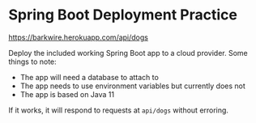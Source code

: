 # Spring Boot Deployment Practice

<https://barkwire.herokuapp.com/api/dogs>

Deploy the included working Spring Boot app to a cloud provider. Some things to note:

- The app will need a database to attach to
- The app needs to use environment variables but currently does not
- The app is based on Java 11

If it works, it will respond to requests at `api/dogs` without erroring.
